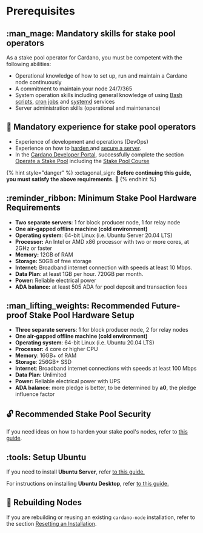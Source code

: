 # Prerequisites

## :man\_mage: Mandatory skills for stake pool operators

As a stake pool operator for Cardano, you must be competent with the following abilities:

* Operational knowledge of how to set up, run and maintain a Cardano node continuously
* A commitment to maintain your node 24/7/365
* System operation skills including general knowledge of using [Bash scripts](https://linuxconfig.org/bash-scripting-tutorial-for-beginners), [cron jobs](https://itsfoss.com/cron-job/) and [systemd](https://linuxconfig.org/how-to-create-systemd-service-unit-in-linux) services
* Server administration skills (operational and maintenance)

## :mage: Mandatory experience for stake pool operators

* Experience of development and operations (DevOps)
* Experience on how to [harden ](https://www.lifewire.com/harden-ubuntu-server-security-4178243)and [secure a server](https://gist.github.com/lokhman/cc716d2e2d373dd696b2d9264c0287a3).
* In the [Cardano Developer Portal](https://developers.cardano.org/docs/get-started/), successfully complete the section [Operate a Stake Pool](https://developers.cardano.org/docs/operate-a-stake-pool/) including the [Stake Pool Course](https://developers.cardano.org/docs/stake-pool-course/) 

{% hint style="danger" %}
:octagonal\_sign: **Before continuing this guide, you must satisfy the above requirements**. :construction:
{% endhint %}

## :reminder\_ribbon: Minimum Stake Pool Hardware Requirements

* **Two separate servers**: 1 for block producer node, 1 for relay node
* **One air-gapped offline machine (cold environment)**
* **Operating system**: 64-bit Linux (i.e. Ubuntu Server 20.04 LTS)
* **Processor:** An Intel or AMD x86 processor with two or more cores, at 2GHz or faster
* **Memory:** 12GB of RAM
* **Storage:** 50GB of free storage
* **Internet:** Broadband internet connection with speeds at least 10 Mbps.
* **Data Plan**: at least 1GB per hour. 720GB per month.
* **Power:** Reliable electrical power
* **ADA balance:** at least 505 ADA for pool deposit and transaction fees

## :man\_lifting\_weights: Recommended Future-proof Stake Pool Hardware Setup

* **Three separate servers**: 1 for block producer node, 2 for relay nodes
* **One air-gapped offline machine (cold environment)**
* **Operating system**: 64-bit Linux (i.e. Ubuntu 20.04 LTS)
* **Processor:** 4 core or higher CPU
* **Memory**: 16GB+ of RAM
* **Storage**: 256GB+ SSD
* **Internet**: Broadband internet connections with speeds at least 100 Mbps
* **Data Plan**: Unlimited
* **Power:** Reliable electrical power with UPS
* **ADA balance**: more pledge is better, to be determined by **a0**, the pledge influence factor

## :unlock: Recommended Stake Pool Security

If you need ideas on how to harden your stake pool's nodes, refer to [this guide](hardening-an-ubuntu-server.md).

## :tools: Setup Ubuntu

If you need to install **Ubuntu Server**, refer [to this guide.](https://ubuntu.com/tutorials/install-ubuntu-server#1-overview)

For instructions on installing **Ubuntu Desktop**, refer [to this guide.](https://www.coincashew.com/coins/overview-xtz/guide-how-to-setup-a-baker/install-ubuntu)

## :bricks: Rebuilding Nodes

If you are rebuilding or reusing an existing `cardano-node` installation, refer to the section [Resetting an Installation](../part-v-tips/resetting-an-installation.md).
